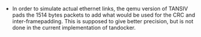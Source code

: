  - In order to simulate actual ethernet links, the qemu version of TANSIV pads the 1514 bytes packets to add what would be used for the CRC and inter-framepadding.
   This is supposed to give better precision, but is not done in the current implementation of tandocker.
